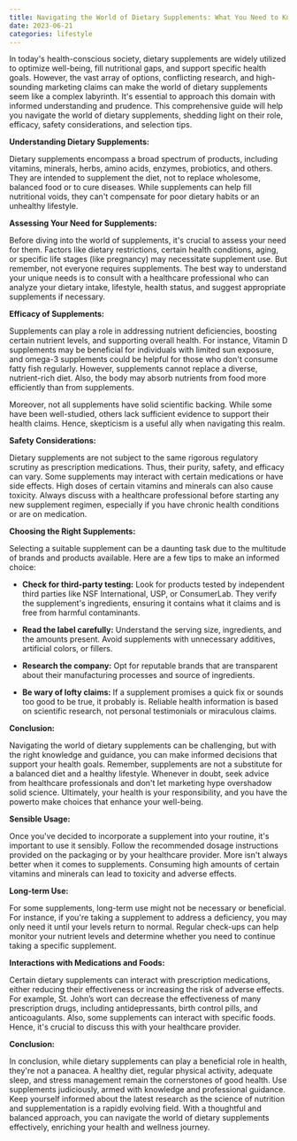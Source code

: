 ```yaml
---
title: Navigating the World of Dietary Supplements: What You Need to Know
date: 2023-06-21
categories: lifestyle
---
```



In today's health-conscious society, dietary supplements are widely utilized to optimize well-being, fill nutritional gaps, and support specific health goals. However, the vast array of options, conflicting research, and high-sounding marketing claims can make the world of dietary supplements seem like a complex labyrinth. It's essential to approach this domain with informed understanding and prudence. This comprehensive guide will help you navigate the world of dietary supplements, shedding light on their role, efficacy, safety considerations, and selection tips.

**Understanding Dietary Supplements:**

Dietary supplements encompass a broad spectrum of products, including vitamins, minerals, herbs, amino acids, enzymes, probiotics, and others. They are intended to supplement the diet, not to replace wholesome, balanced food or to cure diseases. While supplements can help fill nutritional voids, they can't compensate for poor dietary habits or an unhealthy lifestyle.

**Assessing Your Need for Supplements:**

Before diving into the world of supplements, it's crucial to assess your need for them. Factors like dietary restrictions, certain health conditions, aging, or specific life stages (like pregnancy) may necessitate supplement use. But remember, not everyone requires supplements. The best way to understand your unique needs is to consult with a healthcare professional who can analyze your dietary intake, lifestyle, health status, and suggest appropriate supplements if necessary.

**Efficacy of Supplements:**

Supplements can play a role in addressing nutrient deficiencies, boosting certain nutrient levels, and supporting overall health. For instance, Vitamin D supplements may be beneficial for individuals with limited sun exposure, and omega-3 supplements could be helpful for those who don't consume fatty fish regularly. However, supplements cannot replace a diverse, nutrient-rich diet. Also, the body may absorb nutrients from food more efficiently than from supplements.

Moreover, not all supplements have solid scientific backing. While some have been well-studied, others lack sufficient evidence to support their health claims. Hence, skepticism is a useful ally when navigating this realm.

**Safety Considerations:**

Dietary supplements are not subject to the same rigorous regulatory scrutiny as prescription medications. Thus, their purity, safety, and efficacy can vary. Some supplements may interact with certain medications or have side effects. High doses of certain vitamins and minerals can also cause toxicity. Always discuss with a healthcare professional before starting any new supplement regimen, especially if you have chronic health conditions or are on medication.

**Choosing the Right Supplements:**

Selecting a suitable supplement can be a daunting task due to the multitude of brands and products available. Here are a few tips to make an informed choice:

- **Check for third-party testing:** Look for products tested by independent third parties like NSF International, USP, or ConsumerLab. They verify the supplement's ingredients, ensuring it contains what it claims and is free from harmful contaminants.

- **Read the label carefully:** Understand the serving size, ingredients, and the amounts present. Avoid supplements with unnecessary additives, artificial colors, or fillers.

- **Research the company:** Opt for reputable brands that are transparent about their manufacturing processes and source of ingredients.

- **Be wary of lofty claims:** If a supplement promises a quick fix or sounds too good to be true, it probably is. Reliable health information is based on scientific research, not personal testimonials or miraculous claims.

**Conclusion:**

Navigating the world of dietary supplements can be challenging, but with the right knowledge and guidance, you can make informed decisions that support your health goals. Remember, supplements are not a substitute for a balanced diet and a healthy lifestyle. Whenever in doubt, seek advice from healthcare professionals and don't let marketing hype overshadow solid science. Ultimately, your health is your responsibility, and you have the powerto make choices that enhance your well-being.

**Sensible Usage:**

Once you've decided to incorporate a supplement into your routine, it's important to use it sensibly. Follow the recommended dosage instructions provided on the packaging or by your healthcare provider. More isn't always better when it comes to supplements. Consuming high amounts of certain vitamins and minerals can lead to toxicity and adverse effects.

**Long-term Use:**

For some supplements, long-term use might not be necessary or beneficial. For instance, if you're taking a supplement to address a deficiency, you may only need it until your levels return to normal. Regular check-ups can help monitor your nutrient levels and determine whether you need to continue taking a specific supplement.

**Interactions with Medications and Foods:**

Certain dietary supplements can interact with prescription medications, either reducing their effectiveness or increasing the risk of adverse effects. For example, St. John’s wort can decrease the effectiveness of many prescription drugs, including antidepressants, birth control pills, and anticoagulants. Also, some supplements can interact with specific foods. Hence, it's crucial to discuss this with your healthcare provider.

**Conclusion:**

In conclusion, while dietary supplements can play a beneficial role in health, they're not a panacea. A healthy diet, regular physical activity, adequate sleep, and stress management remain the cornerstones of good health. Use supplements judiciously, armed with knowledge and professional guidance. Keep yourself informed about the latest research as the science of nutrition and supplementation is a rapidly evolving field. With a thoughtful and balanced approach, you can navigate the world of dietary supplements effectively, enriching your health and wellness journey.